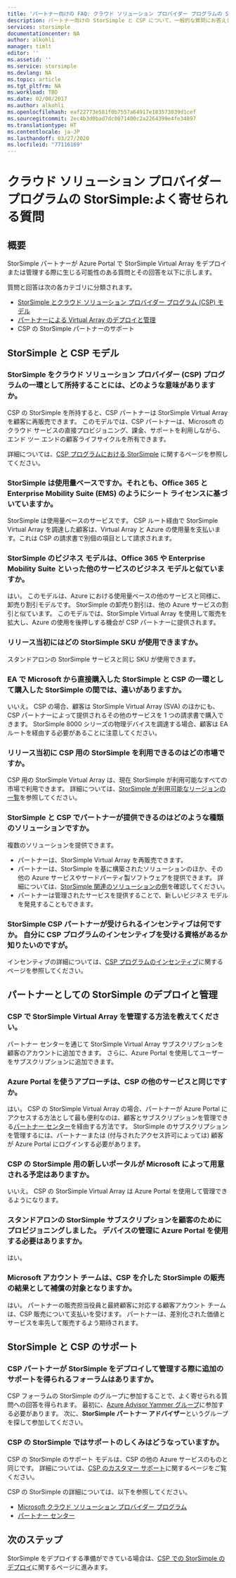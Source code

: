 ```yaml
---
title: 'パートナー向けの FAQ: クラウド ソリューション プロバイダー プログラムの StorSimple'
description: パートナー向けの StorSimple と CSP について、一般的な質問にお答えします。
services: storsimple
documentationcenter: NA
author: alkohli
manager: timlt
editor: ''
ms.assetid: ''
ms.service: storsimple
ms.devlang: NA
ms.topic: article
ms.tgt_pltfrm: NA
ms.workload: TBD
ms.date: 02/08/2017
ms.author: alkohli
ms.openlocfilehash: eaf22773e581f0b7557a64917e183573039d1cef
ms.sourcegitcommit: 2ec4b3d0bad7dc0071400c2a2264399e4fe34897
ms.translationtype: HT
ms.contentlocale: ja-JP
ms.lasthandoff: 03/27/2020
ms.locfileid: "77116169"
---
```

# <a name="storsimple-for-cloud-solutions-provider-program-frequently-asked-questions"></a>クラウド ソリューション プロバイダー プログラムの StorSimple:よく寄せられる質問


## <a name="overview"></a>概要
StorSimple パートナーが Azure Portal で StorSimple Virtual Array をデプロイまたは管理する際に生じる可能性のある質問とその回答を以下に示します。

質問と回答は次の各カテゴリに分類されます。

 - [StorSimple とクラウド ソリューション プロバイダー プログラム (CSP) モデル](#storsimple-and-csp-model)
 - [パートナーによる Virtual Array のデプロイと管理](#deploy-and-manage-storsimple-as-a-partner)
 - CSP の StorSimple パートナーのサポート

## <a name="storsimple-and-csp-model"></a>StorSimple と CSP モデル

### <a name="what-does-it-mean-to-have-storsimple-as-a-part-of-the-cloud-solutions-provider-csp-program"></a>StorSimple をクラウド ソリューション プロバイダー (CSP) プログラムの一環として所持することには、どのような意味がありますか。
 CSP の StorSimple を所持すると、CSP パートナーは StorSimple Virtual Array を顧客に再販売できます。 このモデルでは、CSP パートナーは、Microsoft のクラウド サービスの直接プロビジョニング、課金、サポートを利用しながら、エンド ツー エンドの顧客ライフサイクルを所有できます。 

詳細については、[CSP プログラムにおける StorSimple](https://www.microsoft.com/en-us/server-cloud/products/storsimple/) に関するページを参照してください。 

### <a name="is-storsimple-a-usage-based-or-based-on-seat-licenses-like-office-365-and-enterprise-mobility-suite-ems"></a>StorSimple は使用量ベースですか。それとも、Office 365 と Enterprise Mobility Suite (EMS) のようにシート ライセンスに基づいていますか。
StorSimple は使用量ベースのサービスです。 CSP ルート経由で StorSimple Virtual Array を調達した顧客は、Virtual Array と Azure の使用量を支払います。これは CSP の請求書で別個の項目として請求されます。 

### <a name="is-the-storsimple-business-model-similar-to-that-of-other-services-such-as-the-office-365-and-the-enterprise-mobility-suite"></a>StorSimple のビジネス モデルは、Office 365 や Enterprise Mobility Suite といった他のサービスのビジネス モデルと似ていますか。 
はい。 このモデルは、Azure における使用量ベースの他のサービスと同様に、卸売り割引モデルです。 StorSimple の卸売り割引は、他の Azure サービスの割引と似ています。 このモデルでは、StorSimple Virtual Array を使用して販売を拡大し、Azure の使用を後押しする機会が CSP パートナーに提供されます。  

### <a name="which-storsimple-skus-are-available-at-launch"></a>リリース当初にはどの StorSimple SKU が使用できますか。
スタンドアロンの StorSimple サービスと同じ SKU が使用できます。 

### <a name="is-there-any-difference-between-the-storsimple-directly-purchased-from-microsoft-under-ea-and-storsimple-as-a-part-of-csp"></a>EA で Microsoft から直接購入した StorSimple と CSP の一環として購入した StorSimple の間では、違いがありますか。
いいえ。 CSP の場合、顧客は StorSimple Virtual Array (SVA) のほかにも、CSP パートナーによって提供されるその他のサービスを 1 つの請求書で購入できます。 StorSimple 8000 シリーズの物理デバイスを調達する場合、顧客は EA ルートを経由する必要があることに注意してください。 

### <a name="in-which-markets-is-storsimple-available-for-csp-at-launch"></a>リリース当初に CSP 用の StorSimple を利用できるのはどの市場ですか。
CSP 用の StorSimple Virtual Array は、現在 StorSimple が利用可能なすべての市場で利用できます。 詳細については、[StorSimple が利用可能なリージョンの一覧](https://azure.microsoft.com/regions/services/)を参照してください。

### <a name="what-kind-of-solutions-can-a-partner-deliver-with-storsimple-and-csp"></a>StorSimple と CSP でパートナーが提供できるのはどのような種類のソリューションですか。 
複数のソリューションを提供できます。

- パートナーは、StorSimple Virtual Array を再販売できます。 
- パートナーは、StorSimple を基に構築されたソリューションのほか、その他の Azure サービスやサードパーティ製ソフトウェアを提供できます。 詳細については、[StorSimple 関連のソリューションの例](https://aka.ms/storsimple-build-solutions)を確認してください。
- パートナーは管理されたサービスを提供することで、新しいビジネス モデルを発見することもできます。

### <a name="what-are-the-incentives-available-for-storsimple-csp-partners-do-i-qualify-for-any-csp-program-incentives"></a>StorSimple CSP パートナーが受けられるインセンティブは何ですか。 自分に CSP プログラムのインセンティブを受ける資格があるか知りたいのですが。
インセンティブの詳細については、[CSP プログラムのインセンティブ](https://partner.microsoft.com/en-US/cloud-solution-provider/program-details)に関するページを参照してください。


## <a name="deploy-and-manage-storsimple-as-a-partner"></a>パートナーとしての StorSimple のデプロイと管理

### <a name="how-can-i-administer-storsimple-virtual-array-in-csp"></a>CSP で StorSimple Virtual Array を管理する方法を教えてください。 
パートナー センターを通じて StorSimple Virtual Array サブスクリプションを顧客のアカウントに追加できます。 さらに、Azure Portal を使用してユーザーをサブスクリプションに追加できます。

### <a name="is-the-azure-portal-approach-the-same-as-other-services-for-csp"></a>Azure Portal を使うアプローチは、CSP の他のサービスと同じですか。 
はい。 CSP の StorSimple Virtual Array の場合、パートナーが Azure Portal にアクセスする方法として最も便利なのは、顧客とサブスクリプションを管理できる[パートナー センター](https://partnercenter.microsoft.com/)を経由する方法です。 StorSimple のサブスクリプションを管理するには、パートナーまたは (付与されたアクセス許可によっては) 顧客が Azure Portal にログインする必要があります。 

### <a name="is-microsoft-shipping-a-new-portal-for-storsimple-for-csp"></a>CSP の StorSimple 用の新しいポータルが Microsoft によって用意される予定はありますか。 
いいえ。 CSP の StorSimple Virtual Array は Azure Portal を使用して管理できるようになります。

### <a name="i-have-provisioned-a-standalone-storsimple-subscription-for-my-customer-do-i-have-to-use-the-azure-portal-to-administer-my-device"></a>スタンドアロンの StorSimple サブスクリプションを顧客のためにプロビジョニングしました。 デバイスの管理に Azure Portal を使用する必要はありますか。 
はい。 

### <a name="is-the-microsoft-account-team-compensated-as-a-result-of-sales-of-storsimple-through-csp"></a>Microsoft アカウント チームは、CSP を介した StorSimple の販売の結果として補償の対象となりますか。
はい。 パートナーの販売担当役員と最終顧客に対応する顧客アカウント チームは、CSP 販売について支払いを受けます。 パートナーは、差別化された価値とサービスを率先して販売するよう期待されます。

## <a name="support-for-storsimple-and-csp"></a>StorSimple と CSP のサポート

### <a name="are-there-any-forums-to-get-additional-support-for-csp-partners-to-deploy-and-manage-storsimple"></a>CSP パートナーが StorSimple をデプロイして管理する際に追加のサポートを得られるフォーラムはありますか。
CSP フォーラムの StorSimple のグループに参加することで、よく寄せられる質問への回答を得られます。 最初に、[Azure Advisor Yammer グループ](https://www.yammer.com/azureadvisors)に参加する必要があります。 次に、**StorSimple パートナー アドバイザー**というグループを探して参加してください。

### <a name="how-does-the-support-work-for-storsimple-for-csp"></a>CSP の StorSimple ではサポートのしくみはどうなっていますか。 
CSP の StorSimple のサポート モデルは、CSP の他の Azure サービスのものと同じです。 詳細については、[CSP のカスタマー サポート](/partner-center/csp-overview)に関するページをご覧ください。

CSP の StorSimple の詳細については、以下を参照してください。

- [Microsoft クラウド ソリューション プロバイダー プログラム](https://partner.microsoft.com/Membership)
- [パートナー センター](https://partnercenter.microsoft.com/) 


## <a name="next-steps"></a>次のステップ
StorSimple をデプロイする準備ができている場合は、[CSP での StorSimple のデプロイ](storsimple-partner-csp-deploy.md)に関するページに進みます。
